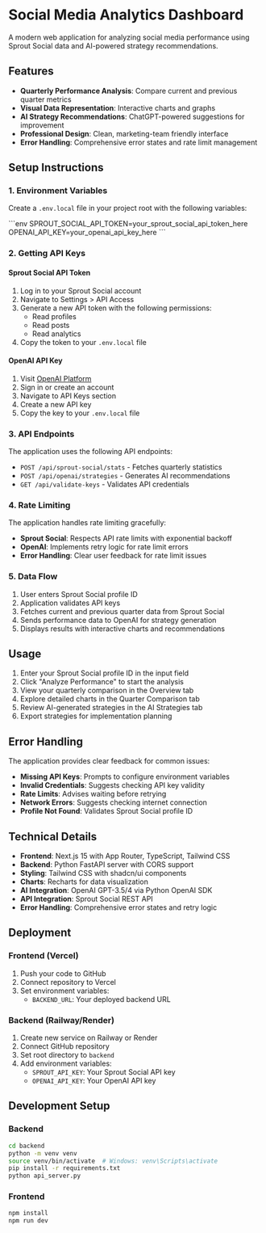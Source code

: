# Social Media Analytics Dashboard

A modern web application for analyzing social media performance using Sprout Social data and AI-powered strategy recommendations.

## Features

- **Quarterly Performance Analysis**: Compare current and previous quarter metrics
- **Visual Data Representation**: Interactive charts and graphs
- **AI Strategy Recommendations**: ChatGPT-powered suggestions for improvement
- **Professional Design**: Clean, marketing-team friendly interface
- **Error Handling**: Comprehensive error states and rate limit management

## Setup Instructions

### 1. Environment Variables

Create a `.env.local` file in your project root with the following variables:

\`\`\`env
SPROUT_SOCIAL_API_TOKEN=your_sprout_social_api_token_here
OPENAI_API_KEY=your_openai_api_key_here
\`\`\`

### 2. Getting API Keys

#### Sprout Social API Token
1. Log in to your Sprout Social account
2. Navigate to Settings > API Access
3. Generate a new API token with the following permissions:
   - Read profiles
   - Read posts
   - Read analytics
4. Copy the token to your `.env.local` file

#### OpenAI API Key
1. Visit [OpenAI Platform](https://platform.openai.com/)
2. Sign in or create an account
3. Navigate to API Keys section
4. Create a new API key
5. Copy the key to your `.env.local` file

### 3. API Endpoints

The application uses the following API endpoints:

- `POST /api/sprout-social/stats` - Fetches quarterly statistics
- `POST /api/openai/strategies` - Generates AI recommendations
- `GET /api/validate-keys` - Validates API credentials

### 4. Rate Limiting

The application handles rate limiting gracefully:

- **Sprout Social**: Respects API rate limits with exponential backoff
- **OpenAI**: Implements retry logic for rate limit errors
- **Error Handling**: Clear user feedback for rate limit issues

### 5. Data Flow

1. User enters Sprout Social profile ID
2. Application validates API keys
3. Fetches current and previous quarter data from Sprout Social
4. Sends performance data to OpenAI for strategy generation
5. Displays results with interactive charts and recommendations

## Usage

1. Enter your Sprout Social profile ID in the input field
2. Click "Analyze Performance" to start the analysis
3. View your quarterly comparison in the Overview tab
4. Explore detailed charts in the Quarter Comparison tab
5. Review AI-generated strategies in the AI Strategies tab
6. Export strategies for implementation planning

## Error Handling

The application provides clear feedback for common issues:

- **Missing API Keys**: Prompts to configure environment variables
- **Invalid Credentials**: Suggests checking API key validity
- **Rate Limits**: Advises waiting before retrying
- **Network Errors**: Suggests checking internet connection
- **Profile Not Found**: Validates Sprout Social profile ID

## Technical Details

- **Frontend**: Next.js 15 with App Router, TypeScript, Tailwind CSS
- **Backend**: Python FastAPI server with CORS support
- **Styling**: Tailwind CSS with shadcn/ui components
- **Charts**: Recharts for data visualization
- **AI Integration**: OpenAI GPT-3.5/4 via Python OpenAI SDK
- **API Integration**: Sprout Social REST API
- **Error Handling**: Comprehensive error states and retry logic

## Deployment

### Frontend (Vercel)
1. Push your code to GitHub
2. Connect repository to Vercel
3. Set environment variables:
   - `BACKEND_URL`: Your deployed backend URL

### Backend (Railway/Render)
1. Create new service on Railway or Render
2. Connect GitHub repository
3. Set root directory to `backend`
4. Add environment variables:
   - `SPROUT_API_KEY`: Your Sprout Social API key
   - `OPENAI_API_KEY`: Your OpenAI API key

## Development Setup

### Backend
```bash
cd backend
python -m venv venv
source venv/bin/activate  # Windows: venv\Scripts\activate
pip install -r requirements.txt
python api_server.py
```

### Frontend
```bash
npm install
npm run dev
```
